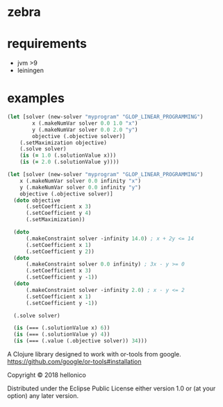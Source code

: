 # zebra

# requirements

- jvm >9
- leiningen

# examples

```clojure
(let [solver (new-solver "myprogram" "GLOP_LINEAR_PROGRAMMING")
        x (.makeNumVar solver 0.0 1.0 "x")
        y (.makeNumVar solver 0.0 2.0 "y")
        objective (.objective solver)]
    (.setMaximization objective)
    (.solve solver)
    (is (= 1.0 (.solutionValue x)))
    (is (= 2.0 (.solutionValue y))))
```

```clojure
(let [solver (new-solver "myprogram" "GLOP_LINEAR_PROGRAMMING")
    x (.makeNumVar solver 0.0 infinity "x")
    y (.makeNumVar solver 0.0 infinity "y")
    objective (.objective solver)]
  (doto objective
      (.setCoefficient x 3)
      (.setCoefficient y 4)
      (.setMaximization))

  (doto
      (.makeConstraint solver -infinity 14.0) ; x + 2y <= 14
      (.setCoefficient x 1)
      (.setCoefficient y 2))
  (doto
      (.makeConstraint solver 0.0 infinity) ; 3x - y >= 0
      (.setCoefficient x 3)
      (.setCoefficient y -1))
  (doto
      (.makeConstraint solver -infinity 2.0) ; x - y <= 2
      (.setCoefficient x 1)
      (.setCoefficient y -1))

  (.solve solver)

  (is (=== (.solutionValue x) 6))
  (is (=== (.solutionValue y) 4))
  (is (=== (.value (.objective solver)) 34)))
```

A Clojure library designed to work with or-tools from google.
https://github.com/google/or-tools#installation

Copyright © 2018 hellonico

Distributed under the Eclipse Public License either version 1.0 or (at
your option) any later version.
